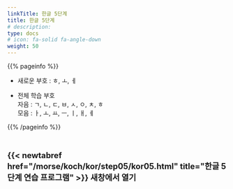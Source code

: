 ```yaml
---
linkTitle: 한글 5단계
title: 한글 5단계
# description: 
type: docs
# icon: fa-solid fa-angle-down
weight: 50
---
```


{{% pageinfo %}}

* 새로운 부호 : ㅎ, ㅗ, ㅔ

* 전체 학습 부호<br>
자음 : ㄱ, ㄴ, ㄷ, ㅂ, ㅅ, ㅇ, ㅊ, ㅎ<br>
모음 : ㅏ, ㅗ, ㅛ, ㅡ, ㅣ, ㅐ, ㅔ<br>

{{% /pageinfo %}}

<br>

<b><span style="font-size:130%">{{< newtabref href="/morse/koch/kor/step05/kor05.html" title="한글 5단계 연습 프로그램" >}} 새창에서 열기</span></b>

